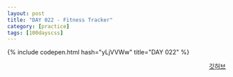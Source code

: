 ```yaml
---
layout: post
title: "DAY 022 - Fitness Tracker"
category: [practice]
tags: [100dayscss]
---
```


{% include codepen.html hash="yLjVVWw" title="DAY 022" %}

<p align="right">
  <a href="https://github.com/mnmn092631/100daysCSS/tree/main/DAY%20022%20-%20Fitness%20Tracker" title="깃허브">깃허브</a>
</p>
